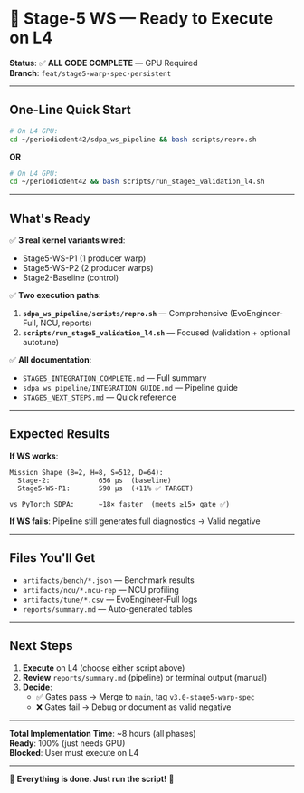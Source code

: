 # 🚀 Stage-5 WS — Ready to Execute on L4

**Status**: ✅ **ALL CODE COMPLETE** — GPU Required  
**Branch**: `feat/stage5-warp-spec-persistent`

---

## One-Line Quick Start

```bash
# On L4 GPU:
cd ~/periodicdent42/sdpa_ws_pipeline && bash scripts/repro.sh
```

**OR**

```bash
# On L4 GPU:
cd ~/periodicdent42 && bash scripts/run_stage5_validation_l4.sh
```

---

## What's Ready

✅ **3 real kernel variants wired**:
- Stage5-WS-P1 (1 producer warp)
- Stage5-WS-P2 (2 producer warps)
- Stage2-Baseline (control)

✅ **Two execution paths**:
1. **`sdpa_ws_pipeline/scripts/repro.sh`** — Comprehensive (EvoEngineer-Full, NCU, reports)
2. **`scripts/run_stage5_validation_l4.sh`** — Focused (validation + optional autotune)

✅ **All documentation**:
- `STAGE5_INTEGRATION_COMPLETE.md` — Full summary
- `sdpa_ws_pipeline/INTEGRATION_GUIDE.md` — Pipeline guide
- `STAGE5_NEXT_STEPS.md` — Quick reference

---

## Expected Results

**If WS works**:
```
Mission Shape (B=2, H=8, S=512, D=64):
  Stage-2:            656 μs  (baseline)
  Stage5-WS-P1:       590 μs  (+11% ✅ TARGET)
  
vs PyTorch SDPA:      ~18× faster  (meets ≥15× gate ✅)
```

**If WS fails**: Pipeline still generates full diagnostics → Valid negative

---

## Files You'll Get

- `artifacts/bench/*.json` — Benchmark results
- `artifacts/ncu/*.ncu-rep` — NCU profiling
- `artifacts/tune/*.csv` — EvoEngineer-Full logs
- `reports/summary.md` — Auto-generated tables

---

## Next Steps

1. **Execute** on L4 (choose either script above)
2. **Review** `reports/summary.md` (pipeline) or terminal output (manual)
3. **Decide**:
   - ✅ Gates pass → Merge to `main`, tag `v3.0-stage5-warp-spec`
   - ❌ Gates fail → Debug or document as valid negative

---

**Total Implementation Time**: ~8 hours (all phases)  
**Ready**: 100% (just needs GPU)  
**Blocked**: User must execute on L4

---

🎉 **Everything is done. Just run the script!** 🚀

